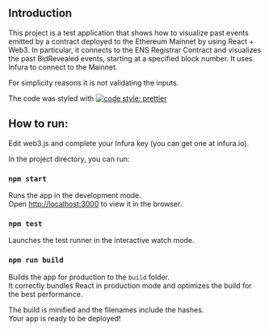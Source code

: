 ## Introduction

This project is a test application that shows how to visualize past events emitted by a contract deployed to the Ethereum Mainnet by using React + Web3. In particular, it connects to the ENS Registrar Contract and visualizes the past BidRevealed events, starting at a specified block number. It uses Infura to connect to the Mainnet.

For simplicity reasons it is not validating the inputs.

The code was styled with [![code style: prettier](https://img.shields.io/badge/code_style-prettier-ff69b4.svg?style=flat-square)](https://github.com/prettier/prettier)

## How to run:

Edit web3.js and complete your Infura key (you can get one at infura.io).

In the project directory, you can run:

### `npm start`

Runs the app in the development mode.<br>
Open [http://localhost:3000](http://localhost:3000) to view it in the browser.

### `npm test`

Launches the test runner in the interactive watch mode.<br>

### `npm run build`

Builds the app for production to the `build` folder.<br>
It correctly bundles React in production mode and optimizes the build for the best performance.

The build is minified and the filenames include the hashes.<br>
Your app is ready to be deployed!
